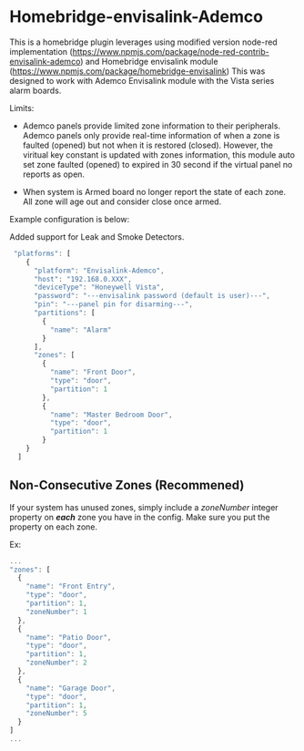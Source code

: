 # Homebridge-envisalink-Ademco

This is a homebridge plugin leverages using modified version node-red implementation (https://www.npmjs.com/package/node-red-contrib-envisalink-ademco) and Homebridge envisalink module (https://www.npmjs.com/package/homebridge-envisalink)
This was designed to work with Ademco Envisalink module with the Vista series alarm boards.

Limits:
  * Ademco panels provide limited zone information to their peripherals. Ademco panels only provide real-time information of when a zone is faulted (opened) but not when it is restored (closed). However, the viritual key constant is updated with zones information, this module auto set zone faulted (opened) to expired in 30 second if the virtual panel no reports as open.

  * When system is Armed board no longer report the state of each zone. All zone will age out and consider close once armed. 


Example configuration is below:

Added support for Leak and Smoke Detectors.

```javascript
 "platforms": [
    {
      "platform": "Envisalink-Ademco",
      "host": "192.168.0.XXX",
      "deviceType": "Honeywell Vista",
      "password": "---envisalink password (default is user)---",
      "pin": "---panel pin for disarming---",
      "partitions": [
        {
          "name": "Alarm"
        }
      ],
      "zones": [
        {
          "name": "Front Door",
          "type": "door",
          "partition": 1
        },
        {
          "name": "Master Bedroom Door",
          "type": "door",
          "partition": 1
        }
    }
  ]
```

## Non-Consecutive Zones (Recommened)
If your system has unused zones, simply include a *zoneNumber* integer property on ***each*** zone you have in the config. Make sure you put the property on each zone.

Ex:
```javascript
...
"zones": [
  {
    "name": "Front Entry",
    "type": "door",
    "partition": 1,
    "zoneNumber": 1
  },
  {
    "name": "Patio Door",
    "type": "door",
    "partition": 1,
    "zoneNumber": 2
  },
  {
    "name": "Garage Door",
    "type": "door",
    "partition": 1,
    "zoneNumber": 5
  }
]
...
